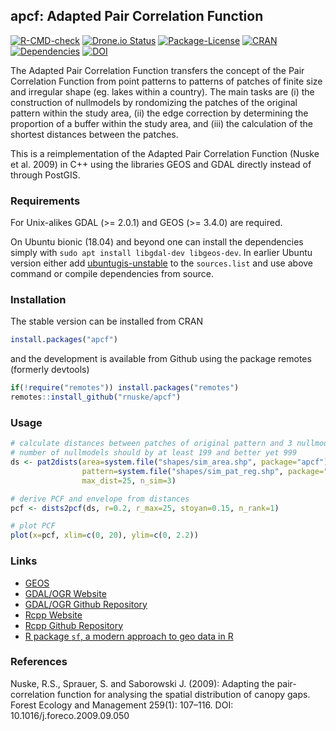 ## apcf: Adapted Pair Correlation Function

<!-- badges: start -->
[![R-CMD-check](https://github.com/rnuske/apcf/workflows/R-CMD-check/badge.svg)](https://github.com/rnuske/apcf/actions)
[![Drone.io Status](https://cloud.drone.io/api/badges/rnuske/apcf/status.svg)](https://cloud.drone.io/rnuske/apcf) 
[![Package-License](https://img.shields.io/badge/license-GPL--3-brightgreen.svg?style=flat)](https://www.gnu.org/licenses/gpl-3.0.html) 
[![CRAN](https://www.r-pkg.org/badges/version/apcf)](https://cran.r-project.org/package=apcf) 
[![Dependencies](https://tinyverse.netlify.com/badge/apcf)](https://cran.r-project.org/package=apcf) 
[![DOI](https://zenodo.org/badge/DOI/10.5281/zenodo.2535612.svg)](https://doi.org/10.5281/zenodo.2535612) 
<!-- badges: end -->


The Adapted Pair Correlation Function transfers the concept of the Pair Correlation Function from point patterns to patterns of patches of finite size and irregular shape (eg. lakes within a country). The main tasks are (i) the construction of nullmodels by rondomizing the patches of the original pattern within the study area, (ii) the edge correction by determining the proportion of a buffer within the study area, and (iii) the calculation of the shortest distances between the patches.

This is a reimplementation of the Adapted Pair Correlation Function (Nuske et al. 2009) in C++ using the libraries GEOS and GDAL directly instead of through PostGIS.


### Requirements
For Unix-alikes GDAL (>= 2.0.1) and GEOS (>= 3.4.0) are required.

On Ubuntu bionic (18.04) and beyond one can install the dependencies simply with `sudo apt install libgdal-dev libgeos-dev`. 
In earlier Ubuntu version either add [ubuntugis-unstable](http://ppa.launchpad.net/ubuntugis/ubuntugis-unstable/ubuntu/) to the `sources.list` and use above command or compile dependencies from source.


### Installation
The stable version can be installed from CRAN
```r
install.packages("apcf")
```

and the development is available from Github using the package remotes (formerly devtools)
```r
if(!require("remotes")) install.packages("remotes")
remotes::install_github("rnuske/apcf")
```


### Usage
```r
# calculate distances between patches of original pattern and 3 nullmodels
# number of nullmodels should by at least 199 and better yet 999
ds <- pat2dists(area=system.file("shapes/sim_area.shp", package="apcf"),
                pattern=system.file("shapes/sim_pat_reg.shp", package="apcf"),
                max_dist=25, n_sim=3)

# derive PCF and envelope from distances
pcf <- dists2pcf(ds, r=0.2, r_max=25, stoyan=0.15, n_rank=1)

# plot PCF
plot(x=pcf, xlim=c(0, 20), ylim=c(0, 2.2))
```


### Links
* [GEOS](https://trac.osgeo.org/geos)
* [GDAL/OGR Website](https://gdal.org)
* [GDAL/OGR Github Repository](https://github.com/OSGeo/gdal)
* [Rcpp Website](http://www.rcpp.org)
* [Rcpp Github Repository](https://github.com/RcppCore/Rcpp)
* [R package `sf`, a modern approach to geo data in R](https://github.com/r-spatial/sf)


### References
Nuske, R.S., Sprauer, S. and Saborowski J. (2009): Adapting the pair-correlation function for analysing the spatial distribution of canopy gaps. Forest Ecology and Management 259(1): 107–116. DOI: 10.1016/j.foreco.2009.09.050
